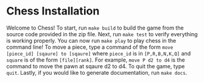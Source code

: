 # Chess Installation

Welcome to Chess! To start, run `make build` to build the game from the source
code provided in the zip file. Next, run `make test` to verify everything is
working properly. You can now run `make play` to play chess in the command
line! To move a piece, type a command of the form
`move [piece_id] [sqaure] to [sqaure]` where `piece_id` is in `[P,R,B,N,K,Q]`
and `square` is of the form `[file][rank]`. For example, `move P d2 to d4` is
the command to move the pawn at sqaure d2 to d4. To quit the game, type `quit`.
Lastly, if you would like to generate documentation, run `make docs`.